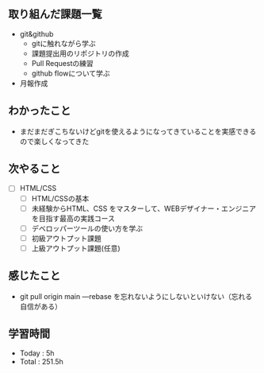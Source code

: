 ## 取り組んだ課題一覧
- git&github
  - gitに触れながら学ぶ
  - 課題提出用のリポジトリの作成
  - Pull Requestの練習
  - github flowについて学ぶ 
- 月報作成 
## わかったこと
- まだまだぎこちないけどgitを使えるようになってきていることを実感できるので楽しくなってきた 
## 次やること
- [ ] HTML/CSS
  - [ ] HTML/CSSの基本
  - [ ] 未経験からHTML、CSS をマスターして、WEBデザイナー・エンジニアを目指す最高の実践コース
  - [ ] デベロッパーツールの使い方を学ぶ
  - [ ] 初級アウトプット課題
  - [ ] 上級アウトプット課題(任意)
 
## 感じたこと
-  git pull origin main —rebase を忘れないようにしないといけない（忘れる自信がある）
## 学習時間
- Today : 5h
- Total : 251.5h